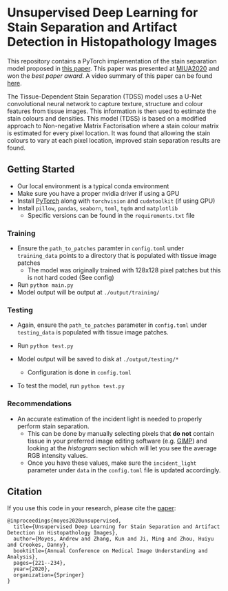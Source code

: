 # Unsupervised Deep Learning for Stain Separation and Artifact Detection in Histopathology Images
This repository contains a PyTorch implementation of the stain separation model proposed in [this paper](https://link.springer.com/chapter/10.1007/978-3-030-52791-4_18). This paper was presented at [MIUA2020](https://miua2020.com/) and won the *best paper award*. A video summary of this paper can be found [here](https://www.youtube.com/watch?v=HQ6kL6eVdig).

The Tissue-Dependent Stain Separation (TDSS) model uses a U-Net convolutional neural network to capture texture, structure and colour features from tissue images. This information is then used to estimate the stain colours and densities. This model (TDSS) is based on a modified approach to Non-negative Matrix Factorisation where a stain colour matrix is estimated for every pixel location. It was found that allowing the stain colours to vary at each pixel location, improved stain separation results are found.

## Getting Started
- Our local environment is a typical conda environment
- Make sure you have a proper nvidia driver if using a GPU
- Install [PyTorch](https://pytorch.org/get-started/locally/) along with `torchvision` and `cudatoolkit` (if using GPU)
- Install `pillow`, `pandas`, `seaborn`, `toml`, `tqdm` and `matplotlib`
	- Specific versions can be found in the `requirements.txt` file

### Training
- Ensure the `path_to_patches` paramter in `config.toml` under `training_data` points to a directory that is populated with tissue image patches
	- The model was originally trained with 128x128 pixel patches but this is not hard coded (See config)
- Run `python main.py`
- Model output will be output at `./output/training/`

### Testing
- Again, ensure the `path_to_patches` parameter in `config.toml` under `testing_data` is populated with tissue image patches.
- Run `python test.py`
- Model output will be saved to disk at `./output/testing/*`

	- Configuration is done in `config.toml`
- To test the model, run `python test.py`

### Recommendations
- An accurate estimation of the incident light is needed to properly perform stain separation.
    - This can be done by manually selecting pixels that **do not** contain tissue in your preferred image editing software (e.g. [GIMP](https://www.gimp.org/)) and looking at the *histogram* section which will let you see the average RGB intensity values. 
    - Once you have these values, make sure the `incident_light` parameter under `data` in the `config.toml` file is updated accordingly.

## Citation
If you use this code in your research, please cite the [paper](https://link.springer.com/chapter/10.1007/978-3-030-52791-4_18):

```
@inproceedings{moyes2020unsupervised,
  title={Unsupervised Deep Learning for Stain Separation and Artifact Detection in Histopathology Images},
  author={Moyes, Andrew and Zhang, Kun and Ji, Ming and Zhou, Huiyu and Crookes, Danny},
  booktitle={Annual Conference on Medical Image Understanding and Analysis},
  pages={221--234},
  year={2020},
  organization={Springer}
}
```

